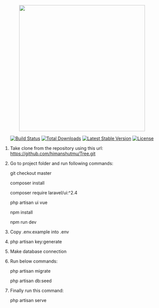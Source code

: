 <p align="center"><a href="https://laravel.com" target="_blank"><img src="https://raw.githubusercontent.com/laravel/art/master/logo-lockup/5%20SVG/2%20CMYK/1%20Full%20Color/laravel-logolockup-cmyk-red.svg" width="400"></a></p>

<p align="center">
<a href="https://travis-ci.org/laravel/framework"><img src="https://travis-ci.org/laravel/framework.svg" alt="Build Status"></a>
<a href="https://packagist.org/packages/laravel/framework"><img src="https://poser.pugx.org/laravel/framework/d/total.svg" alt="Total Downloads"></a>
<a href="https://packagist.org/packages/laravel/framework"><img src="https://poser.pugx.org/laravel/framework/v/stable.svg" alt="Latest Stable Version"></a>
<a href="https://packagist.org/packages/laravel/framework"><img src="https://poser.pugx.org/laravel/framework/license.svg" alt="License"></a>
</p>


1. Take clone from the repository using this url:
		https://github.com/himanshutmu/Tree.git
2. Go to project folder and run following commands: 
	<p>git checkout master </p>	
	<p>composer install </p>
	<p>composer require laravel/ui:^2.4 </p>
	<p>php artisan ui vue </p>
	<p>npm install </p>
	<p>npm run dev </p>
3. Copy .env.example into .env
4. php artisan key:generate
5. Make database connection 
6. Run below commands:
	<p>php artisan migrate</p>
	<p>php artisan db:seed</p>

7. Finally run this command: 
	<p>php artisan serve</p>
